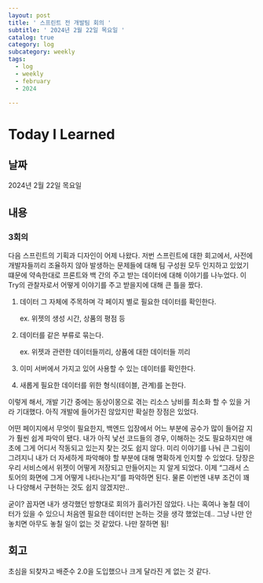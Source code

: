 ```yaml
---
layout: post
title: ' 스프린트 전 개발팀 회의 '
subtitle: ' 2024년 2월 22일 목요일 '
catalog: true
category: log
subcategory: weekly
tags:
  - log
  - weekly
  - february
  - 2024

---
```


# Today I Learned

## 날짜

2024년 2월 22일 목요일

## 내용

### 3회의

다음 스프린트의 기획과 디자인이 어제 나왔다. 저번 스프린트에 대한 회고에서, 사전에 개발자들끼리 조율하지 않아 발생하는 문제들에 대해 팀 구성원 모두 인지하고 있었기 떄문에 약속한대로 프론트와 백 간의 주고 받는 데이터에 대해 이야기를 나누었다. 이 Try의 관찰자로서 어떻게 이야기를 주고 받을지에 대해 큰 틀을 짰다.

1. 데이터 그 자체에 주목하며 각 페이지 별로 필요한 데이터를 확인한다.

   ex. 위젯의 생성 시간, 상품의 평점 등

2. 데이터를 같은 부류로 묶는다.

   ex. 위젯과 관련한 데이터들끼리, 상품에 대한 데이터들 끼리

3. 이미 서버에서 가지고 있어 사용할 수 있는 데이터를 확인한다.

4. 새롭게 필요한 데이터를 위한 형식(테이블, 관계)를 논한다.

이렇게 해서, 개발 기간 중에는 동상이몽으로 겪는 리소스 낭비를 최소화 할 수 있을 거라 기대했다. 아직 개발에 들어가진 않았지만 확실한 장점은 있었다.

어떤 페이지에서 무엇이 필요한지, 백엔드 입장에서 어느 부분에 공수가 많이 들어갈 지가 훨씬 쉽게 파악이 됐다. 내가 아직 낯선 코드들의 경우, 이해하는 것도 필요하지만 애초에 그게 어디서 작동되고 있는지 찾는 것도 쉽지 않다. 미리 이야기를 나눠 큰 그림이 그려지니 내가 더 자세하게 파악해야 할 부분에 대해 명확하게 인지할 수 있었다. 당장은 우리 서비스에서 위젯이 어떻게 저장되고 만들어지는 지 알게 되었다. 이제 “그래서 스토어의 화면에 그게 어떻게 나타나는지”를 파악하면 된다. 물론 이번엔 내부 조건이 꽤나 다양해서 구현하는 것도 쉽지 않겠지만..

굳이? 꼽자면 내가 생각했던 방향대로 회의가 흘러가진 않았다. 나는 혹여나 놓칠 데이터가 있을 수 있으니 처음엔 필요한 데이터만 논하는 것을 생각 했었는데.. 그냥 나만 안 놓치면 아무도 놓칠 일이 없는 것 같았다. 나만 잘하면 됨!

## 회고

초심을 되찾자고 배준수 2.0을 도입했으나 크게 달라진 게 없는 것 같다.